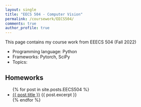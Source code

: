 ```yaml
---
layout: single
title: "EECS 504 - Computer Vision"
permalink: /coursework/EECS504/
comments: true
author_profile: true
---
```


This page contains my course work from EEECS 504 (Fall 2022)

- Programming language: Python
- Frameworks: Pytorch, SciPy
- Topics:

## Homeworks

<ul>
  {% for post in site.posts.EECS504 %}
    <li>
      <a href="{{ post.url }}">{{ post.title }}</a>
      {{ post.excerpt }}
    </li>
  {% endfor %}
</ul>